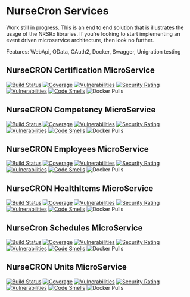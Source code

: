 # NurseCron Services

Work still in progress.  This is an end to end solution that is illustrates the usage of the NRSRx libraries.  If you're looking to start implementing an event driven microservice architecture, then look no further.

Features:
WebApi,
OData,
OAuth2,
Docker,
Swagger,
Unigration testing

## NurseCRON Certification MicroService
[![Build Status](https://ikemtz.visualstudio.com/Devops/_apis/build/status/NurseCron/NurseCron%20Certifications%20Microservice?branchName=master)](https://ikemtz.visualstudio.com/Devops/_build/latest?definitionId=39&branchName=master)
[![Coverage](https://sonarcloud.io/api/project_badges/measure?project=NurseCRON_Certifications&metric=coverage)](https://sonarcloud.io/dashboard?id=NurseCRON_Certifications)
[![Vulnerabilities](https://sonarcloud.io/api/project_badges/measure?project=NurseCRON_Certifications&metric=vulnerabilities)](https://sonarcloud.io/dashboard?id=NurseCRON_Certifications)
[![Security Rating](https://sonarcloud.io/api/project_badges/measure?project=NurseCRON_Certifications&metric=security_rating)](https://sonarcloud.io/dashboard?id=NurseCRON_Certifications)
[![Vulnerabilities](https://sonarcloud.io/api/project_badges/measure?project=NurseCRON_Certifications&metric=vulnerabilities)](https://sonarcloud.io/dashboard?id=NurseCRON_Certifications)
[![Code Smells](https://sonarcloud.io/api/project_badges/measure?project=NurseCRON_Certifications&metric=code_smells)](https://sonarcloud.io/dashboard?id=NurseCRON_Certifications)
![Docker Pulls](https://img.shields.io/docker/pulls/ikemtz/nurse-cron-certifications)
## NurseCRON Competency MicroService
[![Build Status](https://ikemtz.visualstudio.com/Devops/_apis/build/status/NurseCron/NurseCron%20Competencies%20Microservice?branchName=master)](https://ikemtz.visualstudio.com/Devops/_build/latest?definitionId=39&branchName=master)
[![Coverage](https://sonarcloud.io/api/project_badges/measure?project=NurseCRON_Competencies&metric=coverage)](https://sonarcloud.io/dashboard?id=NurseCRON_Competencies)
[![Vulnerabilities](https://sonarcloud.io/api/project_badges/measure?project=NurseCRON_Competencies&metric=vulnerabilities)](https://sonarcloud.io/dashboard?id=NurseCRON_Competencies)
[![Security Rating](https://sonarcloud.io/api/project_badges/measure?project=NurseCRON_Competencies&metric=security_rating)](https://sonarcloud.io/dashboard?id=NurseCRON_Competencies)
[![Vulnerabilities](https://sonarcloud.io/api/project_badges/measure?project=NurseCRON_Competencies&metric=vulnerabilities)](https://sonarcloud.io/dashboard?id=NurseCRON_Competencies)
[![Code Smells](https://sonarcloud.io/api/project_badges/measure?project=NurseCRON_Competencies&metric=code_smells)](https://sonarcloud.io/dashboard?id=NurseCRON_Competencies)
![Docker Pulls](https://img.shields.io/docker/pulls/ikemtz/nurse-cron-competencies)
## NurseCRON Employees MicroService
[![Build Status](https://ikemtz.visualstudio.com/Devops/_apis/build/status/NurseCron/NurseCron%20Employees%20Microservice?branchName=master)](https://ikemtz.visualstudio.com/Devops/_build/latest?definitionId=39&branchName=master)
[![Coverage](https://sonarcloud.io/api/project_badges/measure?project=NurseCRON_Employees&metric=coverage)](https://sonarcloud.io/dashboard?id=NurseCRON_Employees)
[![Vulnerabilities](https://sonarcloud.io/api/project_badges/measure?project=NurseCRON_Employees&metric=vulnerabilities)](https://sonarcloud.io/dashboard?id=NurseCRON_Employees)
[![Security Rating](https://sonarcloud.io/api/project_badges/measure?project=NurseCRON_Employees&metric=security_rating)](https://sonarcloud.io/dashboard?id=NurseCRON_Employees)
[![Vulnerabilities](https://sonarcloud.io/api/project_badges/measure?project=NurseCRON_Employees&metric=vulnerabilities)](https://sonarcloud.io/dashboard?id=NurseCRON_Employees)
[![Code Smells](https://sonarcloud.io/api/project_badges/measure?project=NurseCRON_Employees&metric=code_smells)](https://sonarcloud.io/dashboard?id=NurseCRON_Employees)
![Docker Pulls](https://img.shields.io/docker/pulls/ikemtz/nurse-cron-employees)
## NurseCRON HealthItems MicroService
[![Build Status](https://ikemtz.visualstudio.com/Devops/_apis/build/status/NurseCron/NurseCron%20HealthItems%20Microservice?branchName=master)](https://ikemtz.visualstudio.com/Devops/_build/latest?definitionId=39&branchName=master)
[![Coverage](https://sonarcloud.io/api/project_badges/measure?project=NurseCRON_HealthItems&metric=coverage)](https://sonarcloud.io/dashboard?id=NurseCRON_HealthItems)
[![Vulnerabilities](https://sonarcloud.io/api/project_badges/measure?project=NurseCRON_HealthItems&metric=vulnerabilities)](https://sonarcloud.io/dashboard?id=NurseCRON_HealthItems)
[![Security Rating](https://sonarcloud.io/api/project_badges/measure?project=NurseCRON_HealthItems&metric=security_rating)](https://sonarcloud.io/dashboard?id=NurseCRON_HealthItems)
[![Vulnerabilities](https://sonarcloud.io/api/project_badges/measure?project=NurseCRON_HealthItems&metric=vulnerabilities)](https://sonarcloud.io/dashboard?id=NurseCRON_HealthItems)
[![Code Smells](https://sonarcloud.io/api/project_badges/measure?project=NurseCRON_HealthItems&metric=code_smells)](https://sonarcloud.io/dashboard?id=NurseCRON_HealthItems)
![Docker Pulls](https://img.shields.io/docker/pulls/ikemtz/nurse-cron-healthitems)
## NurseCron Schedules MicroService
[![Build Status](https://ikemtz.visualstudio.com/Devops/_apis/build/status/NurseCron/NurseCron%20Schedules%20Microservice?branchName=master)](https://ikemtz.visualstudio.com/Devops/_build/latest?definitionId=39&branchName=master)
[![Coverage](https://sonarcloud.io/api/project_badges/measure?project=NurseCRON_Schedules&metric=coverage)](https://sonarcloud.io/dashboard?id=NurseCRON_Schedules)
[![Vulnerabilities](https://sonarcloud.io/api/project_badges/measure?project=NurseCRON_Schedules&metric=vulnerabilities)](https://sonarcloud.io/dashboard?id=NurseCRON_Schedules)
[![Security Rating](https://sonarcloud.io/api/project_badges/measure?project=NurseCRON_Schedules&metric=security_rating)](https://sonarcloud.io/dashboard?id=NurseCRON_Schedules)
[![Vulnerabilities](https://sonarcloud.io/api/project_badges/measure?project=NurseCRON_Schedules&metric=vulnerabilities)](https://sonarcloud.io/dashboard?id=NurseCRON_Schedules)
[![Code Smells](https://sonarcloud.io/api/project_badges/measure?project=NurseCRON_Schedules&metric=code_smells)](https://sonarcloud.io/dashboard?id=NurseCRON_Schedules)
![Docker Pulls](https://img.shields.io/docker/pulls/ikemtz/nurse-cron-Schedules)
## NurseCRON Units MicroService
[![Build Status](https://ikemtz.visualstudio.com/Devops/_apis/build/status/NurseCron/NurseCron%20Units%20Microservice?branchName=master)](https://ikemtz.visualstudio.com/Devops/_build/latest?definitionId=39&branchName=master)
[![Coverage](https://sonarcloud.io/api/project_badges/measure?project=NurseCRON_Units&metric=coverage)](https://sonarcloud.io/dashboard?id=NurseCRON_Units)
[![Vulnerabilities](https://sonarcloud.io/api/project_badges/measure?project=NurseCRON_Units&metric=vulnerabilities)](https://sonarcloud.io/dashboard?id=NurseCRON_Units)
[![Security Rating](https://sonarcloud.io/api/project_badges/measure?project=NurseCRON_Units&metric=security_rating)](https://sonarcloud.io/dashboard?id=NurseCRON_Units)
[![Vulnerabilities](https://sonarcloud.io/api/project_badges/measure?project=NurseCRON_Units&metric=vulnerabilities)](https://sonarcloud.io/dashboard?id=NurseCRON_Units)
[![Code Smells](https://sonarcloud.io/api/project_badges/measure?project=NurseCRON_Units&metric=code_smells)](https://sonarcloud.io/dashboard?id=NurseCRON_Units)
![Docker Pulls](https://img.shields.io/docker/pulls/ikemtz/nurse-cron-units)
